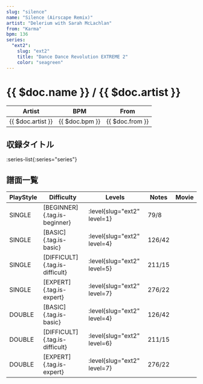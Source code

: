 ```yaml
---
slug: "silence"
name: "Silence (Airscape Remix)"
artist: "Delerium with Sarah McLachlan"
from: "Karma"
bpm: 136
series:
  "ext2":
    slug: "ext2"
    title: "Dance Dance Revolution EXTREME 2"
    color: "seagreen"
---
```


# {{ $doc.name }} / {{ $doc.artist }}

|Artist|BPM|From|
|------|---|----|
|{{ $doc.artist }}|{{ $doc.bpm }}|{{ $doc.from }}|

## 収録タイトル

:series-list{:series="series"}

## 譜面一覧

|PlayStyle|Difficulty|Levels|Notes|Movie|
|---------|----------|------|-----|-----|
|SINGLE|[BEGINNER]{.tag.is-beginner}|:level{slug="ext2" level=1}|79/8||
|SINGLE|[BASIC]{.tag.is-basic}|:level{slug="ext2" level=4}|126/42||
|SINGLE|[DIFFICULT]{.tag.is-difficult}|:level{slug="ext2" level=5}|211/15||
|SINGLE|[EXPERT]{.tag.is-expert}|:level{slug="ext2" level=7}|276/22||
|DOUBLE|[BASIC]{.tag.is-basic}|:level{slug="ext2" level=4}|126/42||
|DOUBLE|[DIFFICULT]{.tag.is-difficult}|:level{slug="ext2" level=6}|211/15||
|DOUBLE|[EXPERT]{.tag.is-expert}|:level{slug="ext2" level=7}|276/22||
